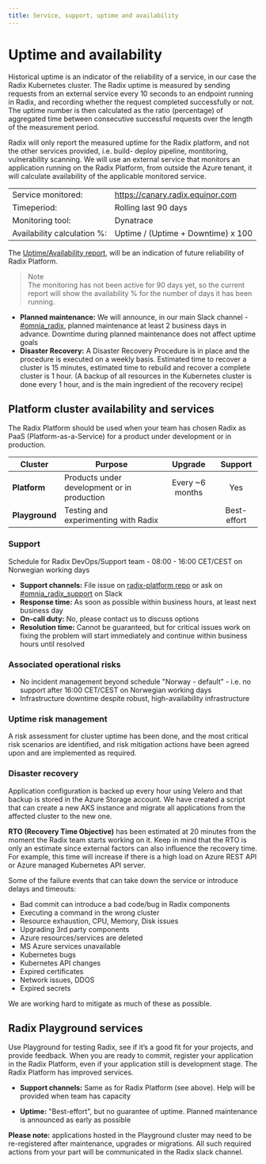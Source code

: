 ```yaml
---
title: Service, support, uptime and availability
---
```


# Uptime and availability

Historical uptime is an indicator of the reliability of a service, in our case the Radix Kubernetes cluster. The Radix uptime is measured by sending requests from an external service every 10 seconds to an endpoint running in Radix, and recording whether the request completed successfully or not. The uptime number is then calculated as the ratio (percentage) of aggregated time between consecutive successful requests over the length of the measurement period.  

Radix will only report the measured uptime for the Radix platform, and not the other services provided, i.e. build- deploy pipeline, montitoring, vulnerability scanning. We will use an external service that monitors an application running on the Radix Platform, from outside the Azure tenant, it will calculate availability of the applicable monitored service.  

| | |
|-|---------------------------------------|
| Service monitored: | https://canary.radix.equinor.com |
|Timeperiod: | Rolling last 90 days |
|Monitoring tool: | Dynatrace |
|Availability calculation %: | Uptime / (Uptime + Downtime) x 100 |


The [Uptime/Availability report](https://console.radix.equinor.com/about), will be an indication of future reliability of Radix Platform.  

>Note  
>The monitoring has not been active for 90 days yet, so the current report will show the availability % for the number of days it has been running.

- **Planned maintenance:** We will announce, in our main Slack channel - [#omnia_radix](https://equinor.slack.com/archives/C8U7XGGAJ), planned maintenance at least 2 business days in advance. Downtime during planned maintenance does not affect uptime goals
- **Disaster Recovery:** A Disaster Recovery Procedure is in place and the procedure is executed on a weekly basis. Estimated time to recover a cluster is 15 minutes, estimated time to rebuild and recover a complete cluster is 1 hour. (A backup of all resources in the Kubernetes cluster is done every 1 hour, and is the main ingredient of the recovery recipe)  

## Platform cluster availability and services

The Radix Platform should be used when your team has chosen Radix as PaaS (Platform-as-a-Service) for a product under development or in production.

| Cluster        | Purpose                                     | Upgrade             |   Support   |
| -------------- | ------------------------------------------- | :-----------------: | :---------: |
| **Platform**   | Products under development or in production |   Every ~6 months   |     Yes     |
| **Playground** | Testing and experimenting with Radix        |                     | Best-effort |

### Support

Schedule for Radix DevOps/Support team - 08:00 - 16:00 CET/CEST on Norwegian working days

- **Support channels:** File issue on [radix-platform repo](https://github.com/equinor/radix-platform/issues) or ask on [#omnia_radix_support](https://equinor.slack.com/messages/CBKM6N2JY) on Slack
- **Response time:** As soon as possible within business hours, at least next business day
- **On-call duty:** No, please contact us to discuss options
- **Resolution time:** Cannot be guaranteed, but for critical issues work on fixing the problem will start immediately and continue within business hours until resolved

### Associated operational risks

- No incident management beyond schedule "Norway - default" - i.e. no support after 16:00 CET/CEST on Norwegian working days
- Infrastructure downtime despite robust, high-availability infrastructure

### Uptime risk management

A risk assessment for cluster uptime has been done, and the most critical risk scenarios are identified, and risk mitigation actions have been agreed upon and are implemented as required.

### Disaster recovery

Application configuration is backed up every hour using Velero and that backup is stored in the Azure Storage account. We have created a script that can create a new AKS instance and migrate all applications from the affected cluster to the new one.

**RTO (Recovery Time Objective)** has been estimated at 20 minutes from the moment the Radix team starts working on it. Keep in mind that the RTO is only an estimate since external factors can also influence the recovery time. For example, this time will increase if there is a high load on Azure REST API or Azure managed Kubernetes API server.

Some of the failure events that can take down the service or introduce delays and timeouts:

- Bad commit can introduce a bad code/bug in Radix components
- Executing a command in the wrong cluster
- Resource exhaustion, CPU, Memory, Disk issues
- Upgrading 3rd party components
- Azure resources/services are deleted
- MS Azure services unavailable
- Kubernetes bugs
- Kubernetes API changes
- Expired certificates
- Network issues, DDOS
- Expired secrets

We are working hard to mitigate as much of these as possible.

## Radix Playground services

Use Playground for testing Radix, see if it’s a good fit for your projects, and provide feedback. When you are ready to commit, register your application in the Radix Platform, even if your application still is development stage. The Radix Platform has improved services.

- **Support channels:** Same as for Radix Platform (see above). Help will be provided when team has capacity

- **Uptime:** "Best-effort", but no guarantee of uptime. Planned maintenance is announced as early as possible

**Please note:** applications hosted in the Playground cluster may need to be re-registered after maintenance, upgrades or migrations. All such required actions from your part will be communicated in the Radix slack channel.
